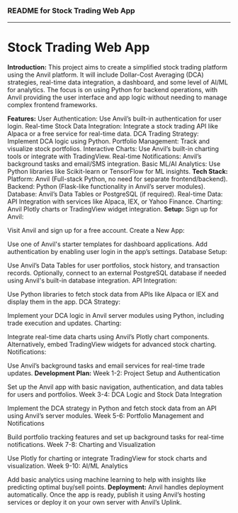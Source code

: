 ### README for Stock Trading Web App

---

# Stock Trading Web App

**Introduction:**
This project aims to create a simplified stock trading platform using the Anvil platform. It will include Dollar-Cost Averaging (DCA) strategies, real-time data integration, a dashboard, and some level of AI/ML for analytics. The focus is on using Python for backend operations, with Anvil providing the user interface and app logic without needing to manage complex frontend frameworks.

**Features:**
User Authentication: Use Anvil’s built-in authentication for user login.
Real-time Stock Data Integration: Integrate a stock trading API like Alpaca or a free service for real-time data.
DCA Trading Strategy: Implement DCA logic using Python.
Portfolio Management: Track and visualize stock portfolios.
Interactive Charts: Use Anvil’s built-in charting tools or integrate with TradingView.
Real-time Notifications: Anvil’s background tasks and email/SMS integration.
Basic ML/AI Analytics: Use Python libraries like Scikit-learn or TensorFlow for ML insights.
**Tech Stack:**
Platform: Anvil (Full-stack Python, no need for separate frontend/backend).
Backend: Python (Flask-like functionality in Anvil’s server modules).
Database: Anvil’s Data Tables or PostgreSQL (if required).
Real-time Data: API Integration with services like Alpaca, IEX, or Yahoo Finance.
Charting: Anvil Plotly charts or TradingView widget integration.
**Setup:**
Sign up for Anvil:

Visit Anvil and sign up for a free account.
Create a New App:

Use one of Anvil's starter templates for dashboard applications.
Add authentication by enabling user login in the app’s settings.
Database Setup:

Use Anvil’s Data Tables for user portfolios, stock history, and transaction records.
Optionally, connect to an external PostgreSQL database if needed using Anvil's built-in database integration.
API Integration:

Use Python libraries to fetch stock data from APIs like Alpaca or IEX and display them in the app.
DCA Strategy:

Implement your DCA logic in Anvil server modules using Python, including trade execution and updates.
Charting:

Integrate real-time data charts using Anvil’s Plotly chart components.
Alternatively, embed TradingView widgets for advanced stock charting.
Notifications:

Use Anvil’s background tasks and email services for real-time trade updates.
**Development Plan:**
Week 1-2: Project Setup and Authentication

Set up the Anvil app with basic navigation, authentication, and data tables for users and portfolios.
Week 3-4: DCA Logic and Stock Data Integration

Implement the DCA strategy in Python and fetch stock data from an API using Anvil’s server modules.
Week 5-6: Portfolio Management and Notifications

Build portfolio tracking features and set up background tasks for real-time notifications.
Week 7-8: Charting and Visualization

Use Plotly for charting or integrate TradingView for stock charts and visualization.
Week 9-10: AI/ML Analytics

Add basic analytics using machine learning to help with insights like predicting optimal buy/sell points.
**Deployment:**
Anvil handles deployment automatically. Once the app is ready, publish it using Anvil’s hosting services or deploy it on your own server with Anvil’s Uplink.
